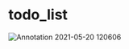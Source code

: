 # todo_list
![Annotation 2021-05-20 120606](https://user-images.githubusercontent.com/48116105/118930945-05cb2680-b964-11eb-9820-3365f0c2d9b1.png)
